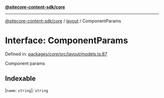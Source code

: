 [**@sitecore-content-sdk/core**](../../README.md)

***

[@sitecore-content-sdk/core](../../README.md) / [layout](../README.md) / ComponentParams

# Interface: ComponentParams

Defined in: [packages/core/src/layout/models.ts:87](https://github.com/Sitecore/content-sdk/blob/49730513e5708f82afd41a071847a7598aa586bb/packages/core/src/layout/models.ts#L87)

Component params

## Indexable

\[`name`: `string`\]: `string`
